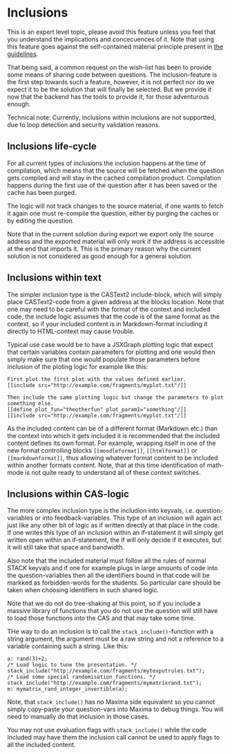 # Inclusions

This is an expert level topic, please avoid this feature unless you feel that you 
understand the implications and concecuences of it. Note that using this feature
goes against the self-contained material principle present in 
[the guidelines](Future_proof.md).

That being said, a common request on the wish-list has been to provide some means
of sharing code between questions. The inclusion-feature is the first step towards
such a feature, however, it is not perfect nor do we expect it to be the solution 
that will finally be selected. But we provide it now that the backend has the tools
to provide it, for those adventurous enough.

Technical note: Currently, inclusions within inclusions are not supportted, due to
loop detection and security validation reasons.

## Inclusions life-cycle

For all current types of inclusions the inclusion happens at the time of compilation,
which means that the source will be fetched when the question gets compiled and will
stay in the cached compilation product. Compilation happens during the first use of
the question after it has been saved or the cache has been purged.

The logic will not track changes to the source material, if one wants to fetch it
again one must re-compile the question, either by purging the caches or by editing
the question.

Note that in the current solution during export we export only the source address 
and the exported material will only work if the address is accessible at the end 
that imports it. This is the primary reason why the current solution is not 
considered as good enough for a general solution.


## Inclusions within text

The simpler inclusion type is the CASText2 include-block, which will simply place
CASText2-code from a given address at the blocks location. Note that one may need
to be careful with the format of the context and included code, the include logic
assumes that the code is of the same format as the context, so if your included 
content is in Markdown-format including it directly to HTML-context may cause 
trouble.

Typical use case would be to have a JSXGraph plotting logic that expect that
certain variables contain parameters for plotting and one would then simply
make sure that one would populate those parameters before inclusion of the ploting 
logic for example like this:

```
First plot the first plot with the values defined earlier.
[[include src="http://example.com/fragments/myplot.txt"/]]

Then include the same plotting logic but change the parameters to plot something else.
[[define plot_fun="theotherfun" plot_param1="something"/]]
[[include src="http://example.com/fragments/myplot.txt"/]]

```

As the included content can be of a different format (Markdown etc.) than 
the context into which it gets included it is recommended that the included
content defines its own format. For example, wrapping itself in one of 
the new format controlling blocks `[[moodleformat]]`, `[[htmlformat]]` or
`[[markdownformat]]`, thus allowing whatever format content to be included
within another formats content. Note, that at this time identification of 
math-mode is not quite ready to understand all of these context switches.


## Inclusions within CAS-logic

The more complex inclusion type is the includion into keyvals, i.e. question-variables
or into feedback-variables. This type of an inclusion will again act just like any
other bit of logic as if written directly at that place in the code. If one writes
this type of an inclusion within an if-statement it will simply get written open within 
an if-statement, the if will only decide if it executes, but it will still take that 
space and bandwidth.

Also note that the included material must follow all the rules of normal STACK 
keyvals and if one for example plugs in large amounts of code into the question-variables
then all the identifiers bound in that code will be markked as forbidden-words for
the students. So particular care should be taken when choosing identifiers in such
shared logic.

Note that we do not do tree-shaking at this point, so if you include a massive library
of functions that you do not use the question will still have to load those functions
into the CAS and that may take some time.

THe way to do an inclusion is to call the `stack_include()`-function with a string 
argument, the argument must be a raw string and not a reference to a variable 
containing such a string. Like this:

```
a: rand(3)+2;
/* Load logic to tune the presentation. */
stack_include("http://example.com/fragments/mytexputrules.txt");
/* Load some special randomisation functions. */
stack_include("http://example.com/fragments/mymatrixrand.txt");
m: mymatrix_rand_integer_invertible(a);
```

Note, that `stack_include()` has no Maxima side equivalent so you cannot simply
copy-paste your question-vars into Maxima to debug things. You will need to
manually do that inclusion in those cases.

You may not use evaluation flags with `stack_include()` while the code included may
have them the inclusion call cannot be used to apply flags to all the included content.